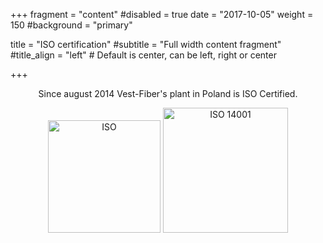 +++
fragment = "content"
#disabled = true
date = "2017-10-05"
weight = 150
#background = "primary"

title = "ISO certification"
#subtitle = "Full width content fragment"
#title_align = "left" # Default is center, can be left, right or center

+++
<p style="text-align: center;">Since august 2014 Vest-Fiber's plant in Poland is ISO Certified.</p>
<p style="text-align: center;">
<img src="images/ISO.png" alt="ISO" style="height: 180px">
</img> <img src="images/ISO_14001.png" alt="ISO 14001" style="height: 200px"></img>
</p>